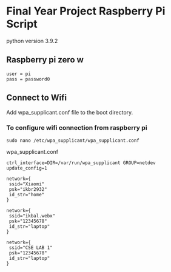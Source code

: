 # Final Year Project Raspberry Pi Script
python version 3.9.2

## Raspberry pi zero w
```ssh
user = pi
pass = password0
```


## Connect to Wifi
Add wpa_supplicant.conf file to the boot directory.

### To configure wifi connection from raspberry pi
```sudo nano /etc/wpa_supplicant/wpa_supplicant.conf``` 

wpa_supplicant.conf
```
ctrl_interface=DIR=/var/run/wpa_supplicant GROUP=netdev
update_config=1

network={
 ssid="Xiaomi"
 psk="ikbr2932"
 id_str="home"
}

network={
 ssid="ikbal.webx"
 psk="12345678"
 id_str="laptop"
}

network={
 ssid="CSE LAB 1"
 psk="12345678"
 id_str="laptop"
}
```